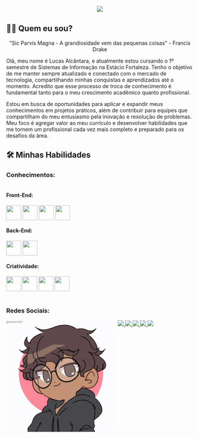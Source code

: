 <p align="center">
  <!-- Typing SVG by DenverCoder1 - https://github.com/DenverCoder1/readme-typing-svg -->
  <a href="https://github.com/LucasAlcantaraOF">
    <img src="https://readme-typing-svg.demolab.com?font=Fira+Code&pause=1000&width=435&lines=Ol%C3%A1%2C+meu+nome+%C3%A9+Lucas+Alc%C3%A2ntara+%F0%9F%91%8B;Atualmente+estudante+de+programa%C3%A7%C3%A3o;Buscando+novos+conhecimentos!+%F0%9F%92%BB" /></a>
</p>

<h2>👦🏾 Quem eu sou?</h2>

  <div align="center">
    <p>"Sic Parvis Magna - A grandiosidade vem das pequenas coisas" - Francis Drake</p>
  </div>

<p>
    Olá, meu nome é Lucas Alcântara, e atualmente estou cursando o 1º semestre de Sistemas de Informação na Estácio Fortaleza. Tenho o objetivo de me manter sempre atualizado e conectado com o mercado de tecnologia, compartilhando minhas conquistas e aprendizados até o momento. Acredito que esse processo de troca de conhecimento é fundamental tanto para o meu crescimento acadêmico quanto profissional.

Estou em busca de oportunidades para aplicar e expandir meus conhecimentos em projetos práticos, além de contribuir para equipes que compartilham do meu entusiasmo pela inovação e resolução de problemas. Meu foco é agregar valor ao meu currículo e desenvolver habilidades que me tornem um profissional cada vez mais completo e preparado para os desafios da área.

<h2>🛠️ Minhas Habilidades</h2>
<h3>Conhecimentos:</h3>

<div style="display: inline-block">
<h4>Front-End:</h4>
<img align="center" height="40" width="40" src="https://cdn.jsdelivr.net/gh/devicons/devicon/icons/bootstrap/bootstrap-original.svg"/>
<img align="center" height="40" width="40" src="https://cdn.jsdelivr.net/gh/devicons/devicon/icons/css3/css3-original.svg"/>
<img align="center" height="40" width="40" src="https://cdn.jsdelivr.net/gh/devicons/devicon/icons/html5/html5-original.svg"/>
<img align="center" height="40" width="40" src="https://cdn.jsdelivr.net/gh/devicons/devicon/icons/javascript/javascript-original.svg"/>

<h4>Back-End:</h4>
<img align="center" height="40" width="40" src="https://cdn.jsdelivr.net/gh/devicons/devicon/icons/nodejs/nodejs-original-wordmark.svg" />
<img align="center" height="40" width="40" src="https://cdn.jsdelivr.net/gh/devicons/devicon/icons/typescript/typescript-original.svg" />

<h4>Criatividade:<h4>
<img align="center" height="40" width="40" src="https://cdn.jsdelivr.net/gh/devicons/devicon/icons/canva/canva-original.svg" />
<img align="center" height="40" width="40" src="https://cdn.jsdelivr.net/gh/devicons/devicon/icons/figma/figma-original.svg" />
<img align="center" height="40" width="40" src="https://cdn.jsdelivr.net/gh/devicons/devicon/icons/markdown/markdown-original.svg" />
<img align="center" height="40" width="40" src="https://cdn.jsdelivr.net/gh/devicons/devicon/icons/photoshop/photoshop-plain.svg" />
</div>

<div style="display: inline-block">
<h3>Redes Sociais:</h3>
<a href="https://github.com/LucasAlcantaraOF">
  <img src="https://img.shields.io/badge/GitHub-100000?style=for-the-badge&logo=github&logoColor=white">
</a>
<a href="https://www.instagram.com/lucasalcantaraof/">
<img src="https://img.shields.io/badge/Instagram-E4405F?style=for-the-badge&logo=instagram&logoColor=white">
</a>
<a href=https://t.me/LucasAlcantaraa>
<img src="https://img.shields.io/badge/Telegram-2CA5E0?style=for-the-badge&logo=telegram&logoColor=white">
</a>


<a href="https://www.linkedin.com/in/lucasalcantaraof/">
<img src="https://img.shields.io/badge/LinkedIn-0077B5?style=for-the-badge&logo=linkedin&logoColor=white">
</a>
<a href=#>
<img src="https://img.shields.io/badge/Gmail-D14836?style=for-the-badge&logo=gmail&logoColor=white">
</a>


<img align="left" height="300" width="300" src="./lucas.gif">
